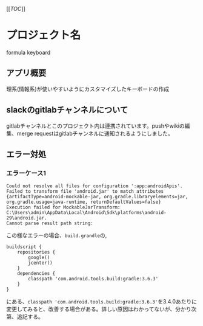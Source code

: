 [[_TOC_]]

# プロジェクト名

formula keyboard

## アプリ概要
理系(情報系)が使いやすいようにカスタマイズしたキーボードの作成

## slackのgitlabチャンネルについて
gitlabチャンネルとこのプロジェクト内は連携されています。pushやwikiの編集、merge requestはgitlabチャンネルに通知されるようにしました。 

## エラー対処

### エラーケース1
```
Could not resolve all files for configuration ':app:androidApis'.
Failed to transform file 'android.jar' to match attributes {artifactType=android-mockable-jar, org.gradle.libraryelements=jar, org.gradle.usage=java-runtime, returnDefaultValues=false}
Execution failed for MockableJarTransform: C:\Users\admin\AppData\Local\Android\Sdk\platforms\android-29\android.jar.
Cannot parse result path string:
```
この様なエラーの場合、`build.grandle`の,
```
buildscript {
    repositories {
        google()
        jcenter()
    }
    dependencies {
        classpath 'com.android.tools.build:gradle:3.6.3'
    }
}
```
にある、`classpath 'com.android.tools.build:gradle:3.6.3'`を3.4.0あたりに変更してみると、改善する場合がある。詳しい原因はわかってないが、分かり次第、追記する。


